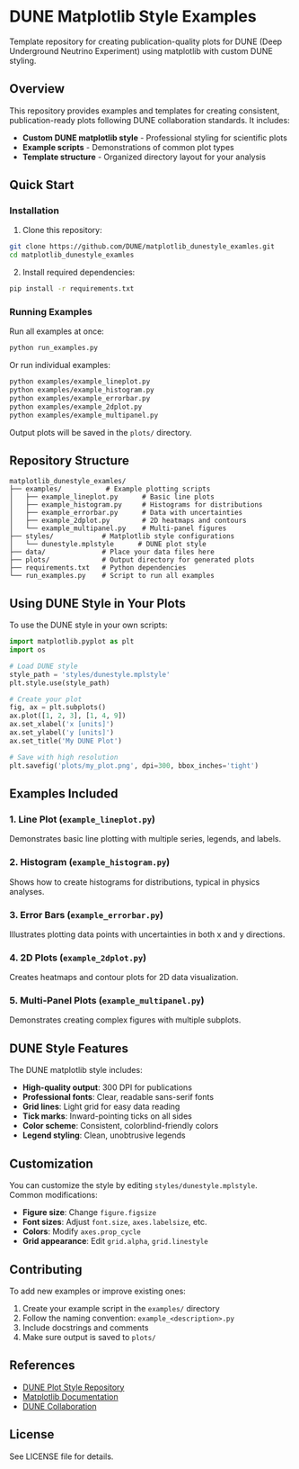 # DUNE Matplotlib Style Examples

Template repository for creating publication-quality plots for DUNE (Deep Underground Neutrino Experiment) using matplotlib with custom DUNE styling.

## Overview

This repository provides examples and templates for creating consistent, publication-ready plots following DUNE collaboration standards. It includes:

- **Custom DUNE matplotlib style** - Professional styling for scientific plots
- **Example scripts** - Demonstrations of common plot types
- **Template structure** - Organized directory layout for your analysis

## Quick Start

### Installation

1. Clone this repository:
```bash
git clone https://github.com/DUNE/matplotlib_dunestyle_examles.git
cd matplotlib_dunestyle_examles
```

2. Install required dependencies:
```bash
pip install -r requirements.txt
```

### Running Examples

Run all examples at once:
```bash
python run_examples.py
```

Or run individual examples:
```bash
python examples/example_lineplot.py
python examples/example_histogram.py
python examples/example_errorbar.py
python examples/example_2dplot.py
python examples/example_multipanel.py
```

Output plots will be saved in the `plots/` directory.

## Repository Structure

```
matplotlib_dunestyle_examles/
├── examples/           # Example plotting scripts
│   ├── example_lineplot.py      # Basic line plots
│   ├── example_histogram.py     # Histograms for distributions
│   ├── example_errorbar.py      # Data with uncertainties
│   ├── example_2dplot.py        # 2D heatmaps and contours
│   └── example_multipanel.py    # Multi-panel figures
├── styles/            # Matplotlib style configurations
│   └── dunestyle.mplstyle      # DUNE plot style
├── data/              # Place your data files here
├── plots/             # Output directory for generated plots
├── requirements.txt   # Python dependencies
└── run_examples.py    # Script to run all examples
```

## Using DUNE Style in Your Plots

To use the DUNE style in your own scripts:

```python
import matplotlib.pyplot as plt
import os

# Load DUNE style
style_path = 'styles/dunestyle.mplstyle'
plt.style.use(style_path)

# Create your plot
fig, ax = plt.subplots()
ax.plot([1, 2, 3], [1, 4, 9])
ax.set_xlabel('x [units]')
ax.set_ylabel('y [units]')
ax.set_title('My DUNE Plot')

# Save with high resolution
plt.savefig('plots/my_plot.png', dpi=300, bbox_inches='tight')
```

## Examples Included

### 1. Line Plot (`example_lineplot.py`)
Demonstrates basic line plotting with multiple series, legends, and labels.

### 2. Histogram (`example_histogram.py`)
Shows how to create histograms for distributions, typical in physics analyses.

### 3. Error Bars (`example_errorbar.py`)
Illustrates plotting data points with uncertainties in both x and y directions.

### 4. 2D Plots (`example_2dplot.py`)
Creates heatmaps and contour plots for 2D data visualization.

### 5. Multi-Panel Plots (`example_multipanel.py`)
Demonstrates creating complex figures with multiple subplots.

## DUNE Style Features

The DUNE matplotlib style includes:

- **High-quality output**: 300 DPI for publications
- **Professional fonts**: Clear, readable sans-serif fonts
- **Grid lines**: Light grid for easy data reading
- **Tick marks**: Inward-pointing ticks on all sides
- **Color scheme**: Consistent, colorblind-friendly colors
- **Legend styling**: Clean, unobtrusive legends

## Customization

You can customize the style by editing `styles/dunestyle.mplstyle`. Common modifications:

- **Figure size**: Change `figure.figsize`
- **Font sizes**: Adjust `font.size`, `axes.labelsize`, etc.
- **Colors**: Modify `axes.prop_cycle`
- **Grid appearance**: Edit `grid.alpha`, `grid.linestyle`

## Contributing

To add new examples or improve existing ones:

1. Create your example script in the `examples/` directory
2. Follow the naming convention: `example_<description>.py`
3. Include docstrings and comments
4. Make sure output is saved to `plots/`

## References

- [DUNE Plot Style Repository](https://github.com/DUNE/dune_plot_style)
- [Matplotlib Documentation](https://matplotlib.org/stable/index.html)
- [DUNE Collaboration](https://www.dunescience.org/)

## License

See LICENSE file for details.
